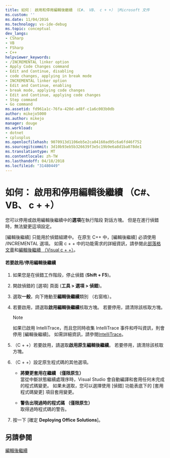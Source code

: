 ```yaml
---
title: 如何： 啟用和停用編輯後繼續 （C#、 VB、 c + +） |Microsoft 文件
ms.custom: ''
ms.date: 11/04/2016
ms.technology: vs-ide-debug
ms.topic: conceptual
dev_langs:
- CSharp
- VB
- FSharp
- C++
helpviewer_keywords:
- /INCREMENTAL linker option
- Apply Code Changes command
- Edit and Continue, disabling
- code changes, applying in break mode
- INCREMENTAL linker option
- Edit and Continue, enabling
- break mode, applying code changes
- Edit and Continue, applying code changes
- Step command
- Go command
ms.assetid: fd961a1c-76fa-420d-ad8f-c1a6c003b0db
author: mikejo5000
ms.author: mikejo
manager: douge
ms.workload:
- dotnet
- cplusplus
ms.openlocfilehash: 9070913d1106eb5e2ca04160ad95c6a6fd46f752
ms.sourcegitcommit: 3d10b93eb5b326639f3e5c19b9e6a8d1ba078de1
ms.translationtype: MT
ms.contentlocale: zh-TW
ms.lasthandoff: 04/18/2018
ms.locfileid: "31480449"
---
```

# <a name="how-to-enable-and-disable-edit-and-continue-c-vb-c"></a>如何： 啟用和停用編輯後繼續 （C#、 VB、 c + +）
您可以停用或啟用編輯後繼續中的**選項**在執行階段 對話方塊。 但是在進行偵錯時，無法變更這項設定。  
  
[編輯後繼續] 只能用於偵錯組建中。 在原生 C++ 中，[編輯後繼續] 必須使用 /INCREMENTAL 選項。 如需 c + + 中的功能需求的詳細資訊，請參閱此[部落格文章](https://blogs.msdn.microsoft.com/vcblog/2016/07/01/c-edit-and-continue-in-visual-studio-2015-update-3/)和[編輯後繼續 （Visual c + +）](../debugger/edit-and-continue-visual-cpp.md)。
  
#### <a name="to-enabledisable-edit-and-continue"></a>若要啟用/停用編輯後繼續   
  
1.  如果您是在偵錯工作階段，停止偵錯 (**Shift + F5**)。

2.  開啟偵錯的 [選項] 頁面 (**工具 > 選項 > 偵錯**)。
  
3.  選取**一般**，向下捲動至**編輯後繼續**類別 （右窗格）。  
  
4.  若要啟用，請選取**啟用編輯後繼續**核取方塊。 若要停用，請清除該核取方塊。  
  
    > [!NOTE]
    >  如果已啟用 IntelliTrace，而且您同時收集 IntelliTrace 事件和呼叫資訊，則會停用 [編輯後繼續]。 如需詳細資訊，請參閱[IntelliTrace](../debugger/intellitrace.md)。

5. （C + +）若要啟用，請選取**啟用原生編輯後繼續**。 若要停用，請清除該核取方塊。

6. （C + +）設定原生程式碼的其他選項。

    - **將變更套用在繼續 （僅限原生）**  
        當從中斷狀態繼續處理序時，Visual Studio 會自動編譯和套用任何未完成的程式碼變更。 如果未選取，您可以選擇使用 [偵錯] 功能表底下的 [套用程式碼變更] 項目套用變更。  
  
    - **警告出現過時的程式碼 （僅限原生）**  
        取得過時程式碼的警告。 
  
7.  按一下 [確定 **Deploying Office Solutions**]。    
  
## <a name="see-also"></a>另請參閱  
 [編輯後繼續](../debugger/edit-and-continue.md)